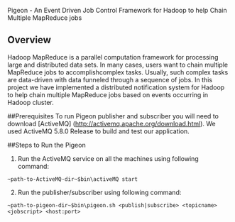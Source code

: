 Pigeon - An Event Driven Job Control Framework for Hadoop to help Chain Multiple MapReduce jobs

## Overview
Hadoop MapReduce is a parallel computation framework for processing large and distributed data sets. 
In many cases, users want to chain multiple MapReduce jobs to accomplishcomplex tasks. 
Usually, such complex tasks are data-driven with data funneled through a sequence of jobs. 
In this project we have implemented a distributed notification system for Hadoop to help chain
multiple MapReduce jobs based on events occurring in Hadoop cluster.

##Prerequisites
To run Pigeon publisher and subscriber you will need to download [ActiveMQ] (http://activemq.apache.org/download.html). 
We used ActiveMQ 5.8.0 Release to build and test our application.

##Steps to Run the Pigeon

1. Run the ActiveMQ service on all the machines using following command: 

`~path-to-ActiveMQ-dir~$bin\activeMQ start`

2. Run the publisher/subscriber using following command: 

`~path-to-pigeon-dir~$bin\pigeon.sh <publish|subscribe> <topicname> <jobscript> <host:port>`

